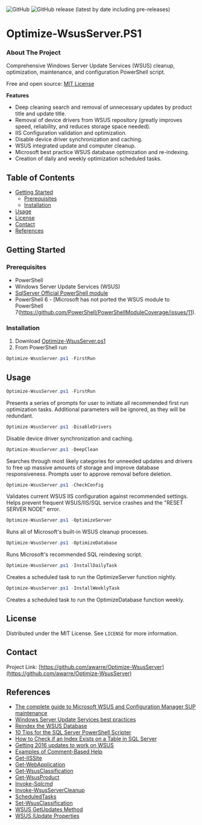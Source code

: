 ![GitHub](https://img.shields.io/github/license/awarre/Optimize-WsusServer?style=flat-square) ![GitHub release (latest by date including pre-releases)](https://img.shields.io/github/v/release/awarre/Optimize-WsusServer?include_prereleases&style=flat-square)
# Optimize-WsusServer.PS1

<!-- ABOUT THE PROJECT -->
### About The Project
Comprehensive Windows Server Update Services (WSUS) cleanup, optimization, maintenance, and configuration PowerShell script.

Free and open source: [MIT License](https://github.com/awarre/Optimize-WsusServer/blob/master/LICENSE)

**Features**
* Deep cleaning search and removal of unnecessary updates by product title and update title.
* Removal of device drivers from WSUS repository (greatly improves speed, reliability, and reduces storage space needed).
* IIS Configuration validation and optimization.
* Disable device driver synchronization and caching.
* WSUS integrated update and computer cleanup.
* Microsoft best practice WSUS database optimization and re-indexing.
* Creation of daily and weekly optimization scheduled tasks.

<!-- TABLE OF CONTENTS -->
## Table of Contents
* [Getting Started](#getting-started)
  * [Prerequisites](#prerequisites)
  * [Installation](#installation)
* [Usage](#usage)
* [License](#license)
* [Contact](#contact)
* [References](#references)

<!-- GETTING STARTED -->
## Getting Started

### Prerequisites
* PowerShell
* Windows Server Update Services (WSUS)
* [SqlServer Official PowerShell module](https://docs.microsoft.com/en-us/sql/powershell/download-sql-server-ps-module?view=sql-server-ver15)
* PowerShell 6 - [Microsoft has not ported the WSUS module to PowerShell 7(https://github.com/PowerShell/PowerShellModuleCoverage/issues/11).

### Installation
1. Download [Optimize-WsusServer.ps1](https://github.com/awarre/Optimize-WsusServer/blob/master/Optimize-WsusServer.ps1)
2. From PowerShell run
```powershell
Optimize-WsusServer.ps1 -FirstRun
```
<!-- USAGE EXAMPLES -->
## Usage

```powershell
Optimize-WsusServer.ps1 -FirstRun
```
Presents a series of prompts for user to initiate all recommended first run optimization tasks. Additional parameters will be ignored, as they will be redundant.

```powershell
Optimize-WsusServer.ps1 -DisableDrivers
```
Disable device driver synchronization and caching.

```powershell
Optimize-WsusServer.ps1 -DeepClean
```
Searches through most likely categories for unneeded updates and drivers to free up massive amounts of storage and improve database responsiveness. Prompts user to approve removal before deletion.

```powershell
Optimize-WsusServer.ps1 -CheckConfig
```
Validates current WSUS IIS configuration against recommended settings. Helps prevent frequent WSUS/IIS/SQL service crashes and the "RESET SERVER NODE" error.

```powershell
Optimize-WsusServer.ps1 -OptimizeServer
```
Runs all of Microsoft's built-in WSUS cleanup processes.

```powershell
Optimize-WsusServer.ps1 -OptimizeDatabase
```
Runs Microsoft's recommended SQL reindexing script.

```powershell
Optimize-WsusServer.ps1 -InstallDailyTask
```
Creates a scheduled task to run the OptimizeServer function nightly.

```powershell
Optimize-WsusServer.ps1 -InstallWeeklyTask
```
Creates a scheduled task to run the OptimizeDatabase function weekly.

<!-- LICENSE -->
## License
Distributed under the MIT License. See `LICENSE` for more information.

<!-- CONTACT -->
## Contact

Project Link: [https://github.com/awarre/Optimize-WsusServer](https://github.com/awarre/Optimize-WsusServer)

<!-- REFERENCES -->
## References
* [The complete guide to Microsoft WSUS and Configuration Manager SUP maintenance](https://support.microsoft.com/en-us/help/4490644/complete-guide-to-microsoft-wsus-and-configuration-manager-sup-maint)
* [Windows Server Update Services best practices](https://docs.microsoft.com/en-us/troubleshoot/mem/configmgr/windows-server-update-services-best-practices)
* [Reindex the WSUS Database](https://docs.microsoft.com/en-us/previous-versions/windows/it-pro/windows-server-2008-R2-and-2008/dd939795(v=ws.10))
* [10 Tips for the SQL Server PowerShell Scripter](https://devblogs.microsoft.com/scripting/10-tips-for-the-sql-server-powershell-scripter/)
* [How to Check if an Index Exists on a Table in SQL Server](https://littlekendra.com/2016/01/28/how-to-check-if-an-index-exists-on-a-table-in-sql-server/)
* [Getting 2016 updates to work on WSUS](https://www.reddit.com/r/sysadmin/comments/996xul/getting_2016_updates_to_work_on_wsus/)
* [Examples of Comment-Based Help](https://docs.microsoft.com/en-us/powershell/scripting/developer/help/examples-of-comment-based-help?view=powershell-7)
* [Get-IISSite](https://docs.microsoft.com/en-us/powershell/module/iisadministration/get-iissite?view=win10-ps)
* [Get-WebApplication](https://docs.microsoft.com/en-us/powershell/module/webadminstration/get-webapplication?view=winserver2012-ps)
* [Get-WsusClassification](https://docs.microsoft.com/en-us/powershell/module/wsus/get-wsusclassification?view=win10-ps)
* [Get-WsusProduct](https://docs.microsoft.com/en-us/powershell/module/wsus/get-wsusproduct?view=win10-ps)
* [Invoke-Sqlcmd](https://docs.microsoft.com/en-us/powershell/module/sqlserver/invoke-sqlcmd?view=sqlserver-ps)
* [Invoke-WsusServerCleanup](https://docs.microsoft.com/en-us/powershell/module/wsus/Invoke-WsusServerCleanup?view=win10-ps)
* [ScheduledTasks](https://docs.microsoft.com/en-us/powershell/module/scheduledtasks/?view=win10-ps)
* [Set-WsusClassification](https://docs.microsoft.com/en-us/powershell/module/updateservices/set-wsusclassification?view=win10-ps)
* [WSUS GetUpdates Method](https://docs.microsoft.com/en-us/previous-versions/windows/desktop/aa350127(v=vs.85))
* [WSUS IUpdate Properties](https://docs.microsoft.com/en-us/previous-versions/windows/desktop/ms752741(v=vs.85))
